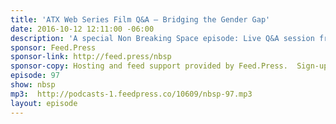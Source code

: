 ```yaml
---
title: 'ATX Web Series Film Q&A — Bridging the Gender Gap'
date: 2016-10-12 12:11:00 -06:00
description: 'A special Non Breaking Space episode: Live Q&A session from the first ever ATX Web Film Series presentation. ATX Web Film Series aims to provide thought- and discussion-provoking films about the Web, Design, and Technology.'
sponsor: Feed.Press
sponsor-link: http://feed.press/nbsp
sponsor-copy: Hosting and feed support provided by Feed.Press.  Sign-up today and try FeedPress on a 14 day trial (no contracts or commitments). Use promo code *nbsp* during checkout to get 10% off your first year.
episode: 97
show: nbsp
mp3:  http://podcasts-1.feedpress.co/10609/nbsp-97.mp3
layout: episode
---
```

